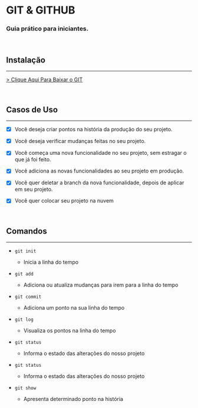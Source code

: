 # GIT & GITHUB
### Guia prático para iniciantes.

&nbsp;
## Instalação
***
[> Clique Aqui Para Baixar o GIT](https://git-scm.com/download)

&nbsp;
## Casos de Uso
***
- [x] Você deseja criar pontos na história da produção do seu projeto.
- [x] Você deseja verificar mudanças feitas no seu projeto. 

- [x] Você começa uma nova funcionalidade no seu projeto, sem estragar o que já foi feito.
- [x] Você adiciona as novas funcionalidades ao seu projeto em produção.
- [x] Você quer deletar a branch da nova funcionalidade, depois de aplicar em seu projeto.

- [x] Você quer colocar seu projeto na nuvem

&nbsp;

## Comandos
***
- `git init`
    - Inicia a linha do tempo

- `git add`     
    - Adiciona ou atualiza mudanças para irem para a linha do tempo

- `git commit`  
    - Adiciona um ponto na sua linha do tempo

- `git log`     
    - Visualiza os pontos na linha do tempo

- `git status`     
    - Informa o estado das alterações  do nosso projeto

- `git status`     
    - Informa o estado das alterações  do nosso projeto

- `git show`     
    - Apresenta determinado ponto na história


